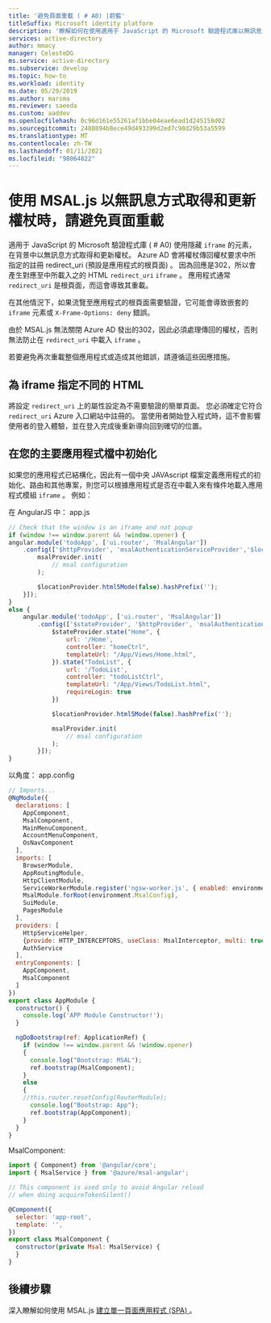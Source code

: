 ```yaml
---
title: '避免頁面重載 ( # A0) |蔚藍'
titleSuffix: Microsoft identity platform
description: '瞭解如何在使用適用于 JavaScript 的 Microsoft 驗證程式庫以無訊息方式取得和更新權杖時避免頁面重載 ( # A0) 。'
services: active-directory
author: mmacy
manager: CelesteDG
ms.service: active-directory
ms.subservice: develop
ms.topic: how-to
ms.workload: identity
ms.date: 05/29/2019
ms.author: marsma
ms.reviewer: saeeda
ms.custom: aaddev
ms.openlocfilehash: 0c96d161e55261af1bbe04eae6ead1d245158d02
ms.sourcegitcommit: 2488894b8ece49d493399d2ed7c98d29b53a5599
ms.translationtype: MT
ms.contentlocale: zh-TW
ms.lasthandoff: 01/11/2021
ms.locfileid: "98064822"
---
```

# <a name="avoid-page-reloads-when-acquiring-and-renewing-tokens-silently-using-msaljs"></a>使用 MSAL.js 以無訊息方式取得和更新權杖時，請避免頁面重載
適用于 JavaScript 的 Microsoft 驗證程式庫 ( # A0) 使用隱藏 `iframe` 的元素，在背景中以無訊息方式取得和更新權杖。 Azure AD 會將權杖傳回權杖要求中所指定的註冊 redirect_uri (預設是應用程式的根頁面) 。 因為回應是302，所以會產生對應至中所載入之的 HTML `redirect_uri` `iframe` 。 應用程式通常 `redirect_uri` 是根頁面，而這會導致其重載。

在其他情況下，如果流覽至應用程式的根頁面需要驗證，它可能會導致嵌套的 `iframe` 元素或 `X-Frame-Options: deny` 錯誤。

由於 MSAL.js 無法關閉 Azure AD 發出的302，因此必須處理傳回的權杖，否則無法防止在 `redirect_uri` 中載入 `iframe` 。

若要避免再次重載整個應用程式或造成其他錯誤，請遵循這些因應措施。

## <a name="specify-different-html-for-the-iframe"></a>為 iframe 指定不同的 HTML

將設定 `redirect_uri` 上的屬性設定為不需要驗證的簡單頁面。 您必須確定它符合 `redirect_uri` Azure 入口網站中註冊的。 當使用者開始登入程式時，這不會影響使用者的登入體驗，並在登入完成後重新導向回到確切的位置。

## <a name="initialization-in-your-main-app-file"></a>在您的主要應用程式檔中初始化

如果您的應用程式已結構化，因此有一個中央 JAVAscript 檔案定義應用程式的初始化、路由和其他專案，則您可以根據應用程式是否在中載入來有條件地載入應用程式模組 `iframe` 。 例如：

在 AngularJS 中： app.js

```javascript
// Check that the window is an iframe and not popup
if (window !== window.parent && !window.opener) {
angular.module('todoApp', ['ui.router', 'MsalAngular'])
    .config(['$httpProvider', 'msalAuthenticationServiceProvider','$locationProvider', function ($httpProvider, msalProvider,$locationProvider) {
        msalProvider.init(
            // msal configuration
        );

        $locationProvider.html5Mode(false).hashPrefix('');
    }]);
}
else {
    angular.module('todoApp', ['ui.router', 'MsalAngular'])
        .config(['$stateProvider', '$httpProvider', 'msalAuthenticationServiceProvider', '$locationProvider', function ($stateProvider, $httpProvider, msalProvider, $locationProvider) {
            $stateProvider.state("Home", {
                url: '/Home',
                controller: "homeCtrl",
                templateUrl: "/App/Views/Home.html",
            }).state("TodoList", {
                url: '/TodoList',
                controller: "todoListCtrl",
                templateUrl: "/App/Views/TodoList.html",
                requireLogin: true
            })

            $locationProvider.html5Mode(false).hashPrefix('');

            msalProvider.init(
                // msal configuration
            );
        }]);
}
```

以角度： app.config

```javascript
// Imports...
@NgModule({
  declarations: [
    AppComponent,
    MsalComponent,
    MainMenuComponent,
    AccountMenuComponent,
    OsNavComponent
  ],
  imports: [
    BrowserModule,
    AppRoutingModule,
    HttpClientModule,
    ServiceWorkerModule.register('ngsw-worker.js', { enabled: environment.production }),
    MsalModule.forRoot(environment.MsalConfig),
    SuiModule,
    PagesModule
  ],
  providers: [
    HttpServiceHelper,
    {provide: HTTP_INTERCEPTORS, useClass: MsalInterceptor, multi: true},
    AuthService
  ],
  entryComponents: [
    AppComponent,
    MsalComponent
  ]
})
export class AppModule {
  constructor() {
    console.log('APP Module Constructor!');
  }

  ngDoBootstrap(ref: ApplicationRef) {
    if (window !== window.parent && !window.opener)
    {
      console.log("Bootstrap: MSAL");
      ref.bootstrap(MsalComponent);
    }
    else
    {
    //this.router.resetConfig(RouterModule);
      console.log("Bootstrap: App");
      ref.bootstrap(AppComponent);
    }
  }
}
```

MsalComponent:

```javascript
import { Component} from '@angular/core';
import { MsalService } from '@azure/msal-angular';

// This component is used only to avoid Angular reload
// when doing acquireTokenSilent()

@Component({
  selector: 'app-root',
  template: '',
})
export class MsalComponent {
  constructor(private Msal: MsalService) {
  }
}
```

## <a name="next-steps"></a>後續步驟
深入瞭解如何使用 MSAL.js [建立單一頁面應用程式 (SPA) ](scenario-spa-overview.md) 。